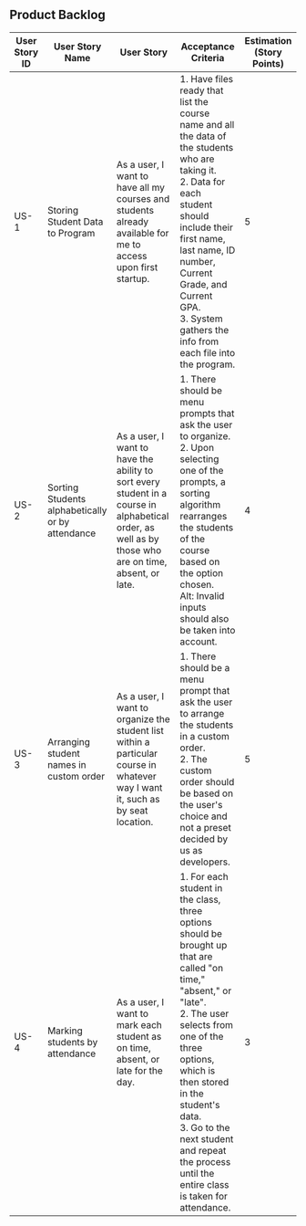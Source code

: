 ## Product Backlog

| User Story ID | User Story Name | User Story | Acceptance Criteria | Estimation (Story Points) |
|--------------|-----------|--------|-------------|--------------------------------|
| US-1 | Storing Student Data to Program | As a user, I want to have all my courses and students already available for me to access upon first startup. | 1. Have files ready that list the course name and all the data of the students who are taking it. <br/> 2. Data for each student should include their first name, last name, ID number, Current Grade, and Current GPA.<br/> 3. System gathers the info from each file into the program. | 5 |
| US-2 | Sorting Students alphabetically or by attendance | As a user, I want to have the ability to sort every student in a course in alphabetical order, as well as by those who are on time, absent, or late. | 1. There should be menu prompts that ask the user to organize. <br/>2. Upon selecting one of the prompts, a sorting algorithm rearranges the students of the course based on the option chosen.<br/> Alt: Invalid inputs should also be taken into account. | 4 |
| US-3 | Arranging student names in custom order | As a user, I want to organize the student list within a particular course in whatever way I want it, such as by seat location. | 1. There should be a menu prompt that ask the user to arrange the students in a custom order. <br/>2. The custom order should be based on the user's choice and not a preset decided by us as developers.<br/> | 5 |
| US-4 | Marking students by attendance | As a user, I want to mark each student as on time, absent, or late for the day. | 1. For each student in the class, three options should be brought up that are called "on time," "absent," or "late". <br/>2. The user selects from one of the three options, which is then stored in the student's data.<br/>3. Go to the next student and repeat the process until the entire class is taken for attendance. | 3 |
